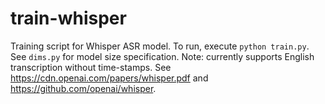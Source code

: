 # train-whisper
Training script for Whisper ASR model. To run, execute `python train.py`. See `dims.py` for model size specification. Note: currently supports English transcription without time-stamps. See https://cdn.openai.com/papers/whisper.pdf and https://github.com/openai/whisper.  